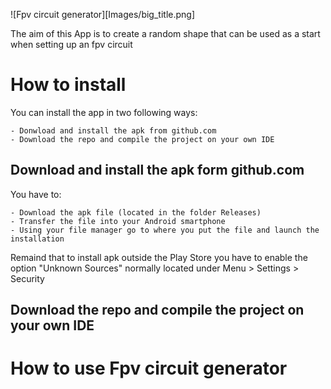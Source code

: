 ![Fpv circuit generator][Images/big_title.png]

The aim of this App is to create a random shape that can be used as a start when setting up an fpv circuit

# How to install

You can install the app in two following ways:

	- Donwload and install the apk from github.com
	- Download the repo and compile the project on your own IDE
	
## Download and install the apk form github.com

You have to:

	- Download the apk file (located in the folder Releases) 
	- Transfer the file into your Android smartphone
	- Using your file manager go to where you put the file and launch the installation
	
Remaind that to install apk outside the Play Store you have to enable the option "Unknown Sources" normally located under Menu > Settings > Security 

## Download the repo and compile the project on your own IDE

# How to use Fpv circuit generator
